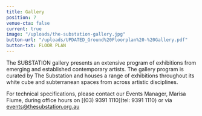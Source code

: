 ```yaml
---
title: Gallery
position: 7
venue-cta: false
current: true
image: "/uploads/the-substation-gallery.jpg"
button-url: "/uploads/UPDATED_Ground%20Floorplan%20-%20Gallery.pdf"
button-txt: FLOOR PLAN
---
```


The SUBSTATION gallery presents an extensive program of exhibitions from emerging and established contemporary artists. The gallery program is curated by The Substation and houses a range of exhibitions throughout its white cube and subterranean spaces from across artistic disciplines.

For technical specifications, please contact our Events Manager, Marisa Fiume, during office hours on [(03) 9391 1110](tel: 9391 1110) or via [events@thesubstation.org.au](mailto:events@thesubstation.org.au)
